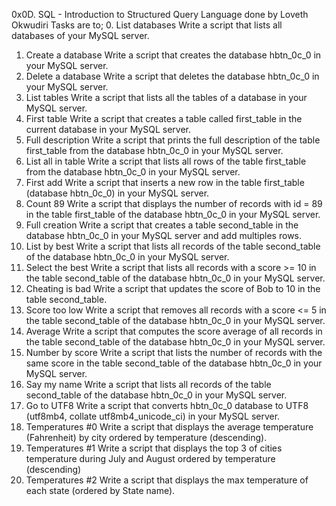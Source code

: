 0x0D. SQL - Introduction to Structured Query Language done by Loveth Okwudiri
Tasks are to;
0. List databases
Write a script that lists all databases of your MySQL server.
1. Create a database
Write a script that creates the database hbtn_0c_0 in your MySQL server.
2. Delete a database
Write a script that deletes the database hbtn_0c_0 in your MySQL server.
3. List tables
Write a script that lists all the tables of a database in your MySQL server.
4. First table
Write a script that creates a table called first_table in the current database in your MySQL server.
5. Full description
Write a script that prints the full description of the table first_table from the database hbtn_0c_0 in your MySQL server.
6. List all in table
Write a script that lists all rows of the table first_table from the database hbtn_0c_0 in your MySQL server.
7. First add
Write a script that inserts a new row in the table first_table (database hbtn_0c_0) in your MySQL server.
8. Count 89
Write a script that displays the number of records with id = 89 in the table first_table of the database hbtn_0c_0 in your MySQL server.
9. Full creation
Write a script that creates a table second_table in the database hbtn_0c_0 in your MySQL server and add multiples rows.
10. List by best
Write a script that lists all records of the table second_table of the database hbtn_0c_0 in your MySQL server.
11. Select the best
Write a script that lists all records with a score >= 10 in the table second_table of the database hbtn_0c_0 in your MySQL server.
12. Cheating is bad
Write a script that updates the score of Bob to 10 in the table second_table.
13. Score too low
Write a script that removes all records with a score <= 5 in the table second_table of the database hbtn_0c_0 in your MySQL server.
14. Average
Write a script that computes the score average of all records in the table second_table of the database hbtn_0c_0 in your MySQL server.
15. Number by score
Write a script that lists the number of records with the same score in the table second_table of the database hbtn_0c_0 in your MySQL server.
16. Say my name
Write a script that lists all records of the table second_table of the database hbtn_0c_0 in your MySQL server.
17. Go to UTF8
Write a script that converts hbtn_0c_0 database to UTF8 (utf8mb4, collate utf8mb4_unicode_ci) in your MySQL server.
18. Temperatures #0
Write a script that displays the average temperature (Fahrenheit) by city ordered by temperature (descending).
19. Temperatures #1
Write a script that displays the top 3 of cities temperature during July and August ordered by temperature (descending)
20. Temperatures #2
Write a script that displays the max temperature of each state (ordered by State name).
